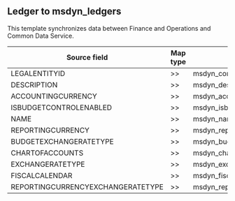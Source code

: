 ## Ledger to msdyn_ledgers

This template synchronizes data between Finance and Operations and Common Data Service.

Source field | Map type | Destination field
---|---|---
LEGALENTITYID | >> | msdyn_company.cdm_companycode
DESCRIPTION | >> | msdyn_description
ACCOUNTINGCURRENCY | >> | msdyn_accountingcurrency.isocurrencycode
ISBUDGETCONTROLENABLED | >> | msdyn_isbudgetcontrolenabled
NAME | >> | msdyn_name
REPORTINGCURRENCY | >> | msdyn_reportingcurrency.isocurrencycode
BUDGETEXCHANGERATETYPE | >> | msdyn_budgetexchangeratetype.msdyn_name
CHARTOFACCOUNTS | >> | msdyn_chartofaccounts.msdyn_name
EXCHANGERATETYPE | >> | msdyn_exchangeratetype.msdyn_name
FISCALCALENDAR | >> | msdyn_fiscalcalendar.msdyn_calendar
REPORTINGCURRENCYEXCHANGERATETYPE | >> | msdyn_reportingcurrencyexchangeratetype.msdyn_name
